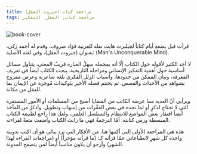 ```yaml
---
title: مراجعة كتاب (جبروت العقل)
tags: مراجعة كتاب, العقل, التفكير
---
```


<img src="{{ site.baseurl }}/public/images/book-2543.jpg" class="post-image" alt="book-cover" />

قرأت قبل بضعةِ أيام كتاباً لجيلبرت هايت نقله للعربية فؤاد صروف، وقدم له أحمد زكي، بعنوان (جبروت العقل)، وفي لغته الأصلية: (Man's Unconquerable Mind).

لا أجد الكثير لأقوله حول الكتاب إلّا أنه بمجمله سهلُ العبارة قريبُ المعنى، يتناول مسائل أساسية حول أهمية التفكير الإنساني ومراحله التاريخية. يبحث الكتاب أيضاً في تعريف المعرفة، وبيان الممكن من حدودها، وأسباب الزلل الفكري بلغة شاعرية وعرض ممزوج بشواهد من الأحداث والقصص. ثم يختتم فصله الأخير بتوكيدات مُوجزة عن الإيمان بما للعقل من مكانة.

<!-- post-excerpt -->

وبرأيي أنّ العديد مما عرضه الكاتب من القضايا أصبح من المسلمات أو الأمور المستقرة التي لا تحتاج لذكرٍ أو لما نجده في بعض الفقْرات من إسهاب وتطويل. وأذكرُ من المآخذ أيضاً افتقار بعض المواضع للانتظام والتسلسل العلمي، ولعل هذا راجع لطبيعة الكتاب المبسطة وزمن كتابته. أمّا الترجمةُ فهي ما زانت الكتاب وأضفت متعةً لقراءته.

هذه هي المراجعة الأولى التي أكتبها هنا. من الأفكار التي ترد ببالي هو أن اكتب تدوينة واحدة كل شهرٍ لانطباعاتي عمّا قرأته كـ: (ما قرأته مؤخراً) أو (مراجعات القراءة لهذا الشهر) وأرجو أن يكون مناسباً أيضاً لمن يتصفح المدونة.
